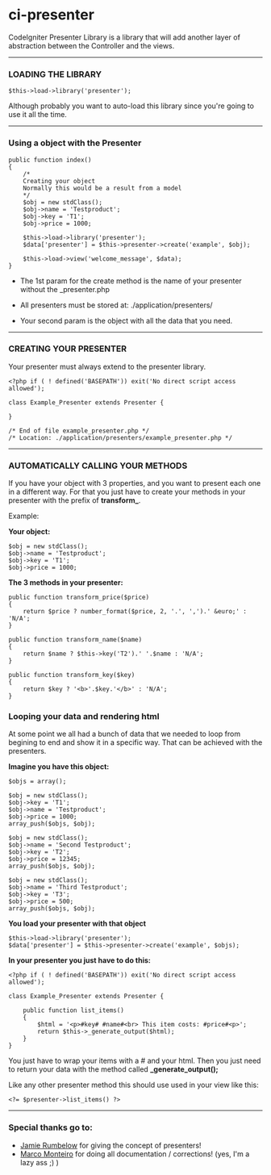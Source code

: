ci-presenter
============

CodeIgniter Presenter Library is a library that will add another layer of abstraction between the Controller and the views.

---

### LOADING THE LIBRARY

`$this->load->library('presenter');`

Although probably you want to auto-load this library since you're going to use it all the time.

---
### Using a object with the Presenter

	public function index()
	{	
		/*
		Creating your object
		Normally this would be a result from a model
		*/
		$obj = new stdClass();
		$obj->name = 'Testproduct';
		$obj->key = 'T1';
		$obj->price = 1000;

		$this->load->library('presenter');
		$data['presenter'] = $this->presenter->create('example', $obj);

		$this->load->view('welcome_message', $data);
	}

- The 1st param for the create method is the name of your presenter without the _presenter.php

- All presenters must be stored at: ./application/presenters/

- Your second param is the object with all the data that you need.

---

### CREATING YOUR PRESENTER

Your presenter must always extend to the presenter library.


	<?php if ( ! defined('BASEPATH')) exit('No direct script access allowed');
	
	class Example_Presenter extends Presenter {

	}
	
	/* End of file example_presenter.php */
	/* Location: ./application/presenters/example_presenter.php */
	
---

### AUTOMATICALLY CALLING YOUR METHODS

If you have your object with 3 properties, and you want to present each one in a different way. For that you just have to create your methods in your presenter with the prefix of **transform_**.

Example:

**Your object:**

	$obj = new stdClass();
	$obj->name = 'Testproduct';
	$obj->key = 'T1';
	$obj->price = 1000;

**The 3 methods in your presenter:**
	
	public function transform_price($price)
	{
		return $price ? number_format($price, 2, '.', ',').' &euro;' : 'N/A';
	}

	public function transform_name($name)
	{
		return $name ? $this->key('T2').' '.$name : 'N/A';
	}

	public function transform_key($key)
	{
		return $key ? '<b>'.$key.'</b>' : 'N/A';
	}
	
### Looping your data and rendering html

At some point we all had a bunch of data that we needed to loop from begining to end and show it in a specific way. That can be achieved with the presenters.

**Imagine you have this object:**

	$objs = array();

	$obj = new stdClass();
	$obj->key = 'T1';
	$obj->name = 'Testproduct';
	$obj->price = 1000;
	array_push($objs, $obj);

	$obj = new stdClass();
	$obj->name = 'Second Testproduct';
	$obj->key = 'T2';
	$obj->price = 12345;
	array_push($objs, $obj);

	$obj = new stdClass();
	$obj->name = 'Third Testproduct';
	$obj->key = 'T3';
	$obj->price = 500;
	array_push($objs, $obj);
	
**You load your presenter with that object**

	$this->load->library('presenter');
	$data['presenter'] = $this->presenter->create('example', $objs);
	
**In your presenter you just have to do this:**

	<?php if ( ! defined('BASEPATH')) exit('No direct script access allowed');

	class Example_Presenter extends Presenter {

		public function list_items()
		{
			$html = '<p>#key# #name#<br> This item costs: #price#<p>';
			return $this->_generate_output($html);
		}
	}

You just have to wrap your items with a # and your html. Then you just need to return your data with the method called **_generate_output();**

Like any other presenter method this should use used in your view like this:

	<?= $presenter->list_items() ?>
	
---

### Special thanks go to:

* [Jamie Rumbelow](https://github.com/jamierumbelow) for giving the concept of presenters!
* [Marco Monteiro](https://github.com/mpmont) for doing all documentation / corrections! (yes, I'm a lazy ass ;) )
	
